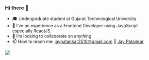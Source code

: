 ### Hi there 👋

- 🎓 Undergraduate student at Gujarat Technological University
- 🌱 I’ve an experience as a Frontend Developer using JavaScript especially ReactJS.
- 👯 I’m looking to collaborate on anything
- 📫 How to reach me: jaypatankar2510@gmail.com  || <a href="https://www.linkedin.com/in/jay-patankar-337a9718b/">Jay Patankar</a>

![](https://komarev.com/ghpvc/?username=jaypatankar)

<p align=center>
<!--   <img src="https://github-readme-stats.vercel.app/api?username=jaypatankar&count_private=true&show_icons=true&theme=github_dark" alt="jaypatankar's Github Stats"> -->



<!--   <img src="https://github-readme-stats.vercel.app/api/top-langs/?username=jaypatankar&layout=compact&theme=github_dark" alt="Top Languages"> -->
</p>
